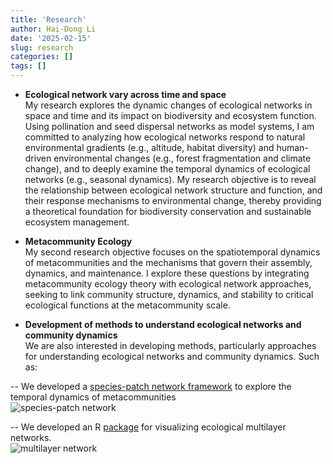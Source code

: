 ```yaml
---
title: 'Research'
author: Hai-Dong Li
date: '2025-02-15'
slug: research
categories: []
tags: []
---
```


- **Ecological network vary across time and space**      
My research explores the dynamic changes of ecological networks in space and time and 
its impact on biodiversity and ecosystem function. Using pollination and seed dispersal 
networks as model systems, I am committed to analyzing how ecological networks
respond to natural environmental gradients (e.g., altitude, habitat diversity) 
and human-driven environmental changes (e.g., forest fragmentation and climate change), 
and to deeply examine the temporal dynamics of ecological networks (e.g., seasonal dynamics). 
My research objective is to reveal the relationship between ecological network 
structure and function, and their response mechanisms to environmental change,
thereby providing a theoretical foundation for biodiversity conservation and 
sustainable ecosystem management.  

- **Metacommunity Ecology**     
My second research objective focuses on the spatiotemporal dynamics of metacommunities 
and the mechanisms that govern their assembly, dynamics, and maintenance. 
I explore these questions by integrating metacommunity ecology theory with 
ecological network approaches, seeking to link community structure, dynamics,
and stability to critical ecological functions at the metacommunity scale.


- **Development of methods to understand ecological networks and community dynamics**            
We are also interested in developing methods, particularly approaches for 
understanding ecological networks and community dynamics. Such as:   

-- We developed a [species-patch network framework](https://onlinelibrary.wiley.com/doi/abs/10.1111/ele.14243) 
to explore the temporal dynamics 
of metacommunities             
![species-patch network](/img/species_patch_network.jpg)     

-- We developed an R [package](https://github.com/PrimulaLHD/BiMultiNetPlot) for 
visualizing ecological multilayer networks.     
![multilayer network](/img/spatial_multilayer_network_asym.png)
